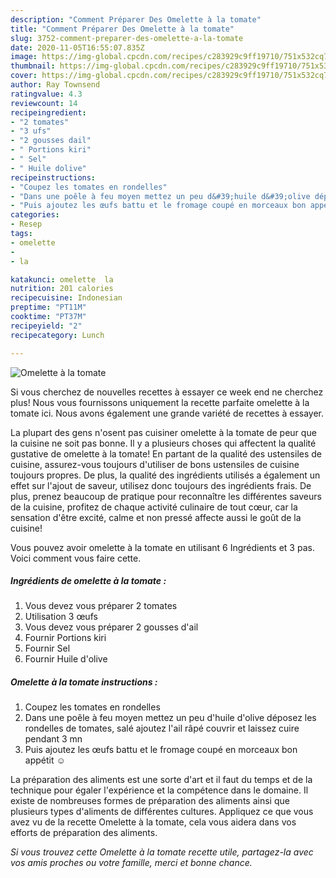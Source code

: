 ```yaml
---
description: "Comment Préparer Des Omelette à la tomate"
title: "Comment Préparer Des Omelette à la tomate"
slug: 3752-comment-preparer-des-omelette-a-la-tomate
date: 2020-11-05T16:55:07.835Z
image: https://img-global.cpcdn.com/recipes/c283929c9ff19710/751x532cq70/omelette-a-la-tomate-photo-principale-de-la-recette.jpg
thumbnail: https://img-global.cpcdn.com/recipes/c283929c9ff19710/751x532cq70/omelette-a-la-tomate-photo-principale-de-la-recette.jpg
cover: https://img-global.cpcdn.com/recipes/c283929c9ff19710/751x532cq70/omelette-a-la-tomate-photo-principale-de-la-recette.jpg
author: Ray Townsend
ratingvalue: 4.3
reviewcount: 14
recipeingredient:
- "2 tomates"
- "3 ufs"
- "2 gousses dail"
- " Portions kiri"
- " Sel"
- " Huile dolive"
recipeinstructions:
- "Coupez les tomates en rondelles"
- "Dans une poêle à feu moyen mettez un peu d&#39;huile d&#39;olive déposez les rondelles de tomates, salé ajoutez l&#39;ail râpé couvrir et laissez cuire pendant 3 mn"
- "Puis ajoutez les œufs battu et le fromage coupé en morceaux bon appétit ☺️"
categories:
- Resep
tags:
- omelette
- 
- la

katakunci: omelette  la 
nutrition: 201 calories
recipecuisine: Indonesian
preptime: "PT11M"
cooktime: "PT37M"
recipeyield: "2"
recipecategory: Lunch

---
```



![Omelette à la tomate](https://img-global.cpcdn.com/recipes/c283929c9ff19710/751x532cq70/omelette-a-la-tomate-photo-principale-de-la-recette.jpg)

Si vous cherchez de nouvelles recettes à essayer ce week end ne cherchez plus! Nous vous fournissons uniquement la recette parfaite omelette à la tomate ici. Nous avons également une grande variété de recettes à essayer.

La plupart des gens n'osent pas cuisiner omelette à la tomate de peur que la cuisine ne soit pas bonne. Il y a plusieurs choses qui affectent la qualité gustative de omelette à la tomate! En partant de la qualité des ustensiles de cuisine, assurez-vous toujours d'utiliser de bons ustensiles de cuisine toujours propres. De plus, la qualité des ingrédients utilisés a également un effet sur l'ajout de saveur, utilisez donc toujours des ingrédients frais. De plus, prenez beaucoup de pratique pour reconnaître les différentes saveurs de la cuisine, profitez de chaque activité culinaire de tout cœur, car la sensation d'être excité, calme et non pressé affecte aussi le goût de la cuisine!

<!--inarticleads1-->

Vous pouvez avoir omelette à la tomate en utilisant 6 Ingrédients et 3 pas. Voici comment vous faire cette.

##### Ingrédients de omelette à la tomate :

1. Vous devez vous préparer 2 tomates
1. Utilisation 3 œufs
1. Vous devez vous préparer 2 gousses d&#39;ail
1. Fournir  Portions kiri
1. Fournir  Sel
1. Fournir  Huile d&#39;olive




<!--inarticleads2-->

##### Omelette à la tomate instructions :

1. Coupez les tomates en rondelles
1. Dans une poêle à feu moyen mettez un peu d&#39;huile d&#39;olive déposez les rondelles de tomates, salé ajoutez l&#39;ail râpé couvrir et laissez cuire pendant 3 mn
1. Puis ajoutez les œufs battu et le fromage coupé en morceaux bon appétit ☺️




<!--inarticleads1-->

<p>
La préparation des aliments est une sorte d'art et il faut du temps et de la technique pour égaler l'expérience et la compétence dans le domaine. Il existe de nombreuses formes de préparation des aliments ainsi que plusieurs types d'aliments de différentes cultures. Appliquez ce que vous avez vu de la recette Omelette à la tomate, cela vous aidera dans vos efforts de préparation des aliments.
</p>

<p>
<i>Si vous trouvez cette Omelette à la tomate recette utile, partagez-la avec vos amis proches ou votre famille, merci et bonne chance.</i>
</p>
